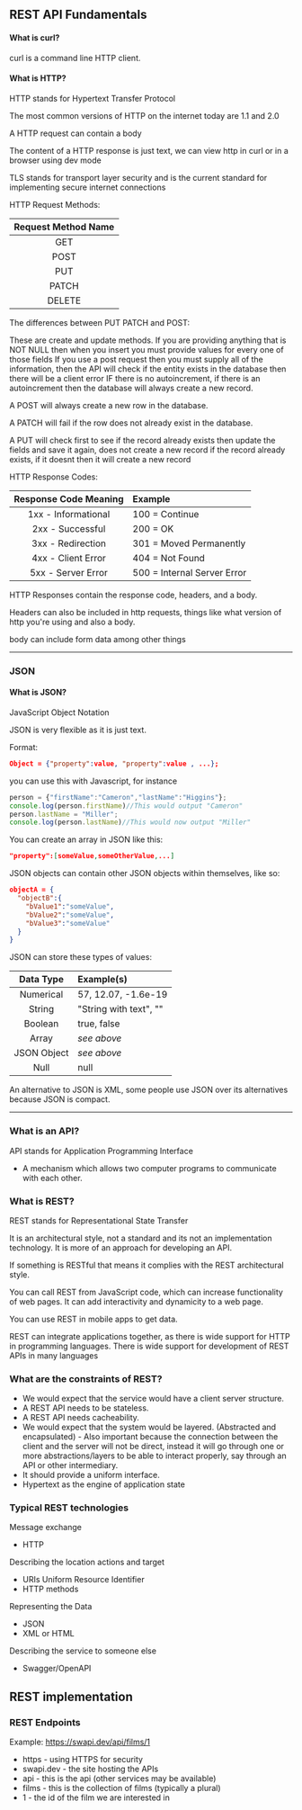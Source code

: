 ## REST API Fundamentals

#### What is curl?
curl is a command line HTTP client.

#### What is HTTP?
HTTP stands for Hypertext Transfer Protocol

The most common versions of HTTP on the internet today are 1.1 and 2.0

A HTTP request can contain a body

The content of a HTTP response is just text, we can view http in curl or in a browser using dev mode

TLS stands for transport layer security and is the current standard for implementing secure internet connections

HTTP Request Methods:

|Request Method Name|
|:---:|
|GET|
|POST|  
|PUT|
|PATCH|
|DELETE|

The differences between PUT PATCH and POST:

These are create and update methods.
If you are providing anything that is NOT NULL then when you insert you must provide values for every one of those fields
If you use a post request then you must supply all of the information, then the API will check if the entity exists in the database then there will be a client error IF there is no autoincrement, if there is an autoincrement then the database will always create a new record.

A POST will always create a new row in the database.

A PATCH will fail if the row does not already exist in the database.

A PUT will check first to see if the record already exists then update the fields and save it again, does not create a new record if the record already exists, if it doesnt then it will create a new record

HTTP Response Codes:

| Response Code Meaning | Example |
|:---:|:---|
|1xx - Informational| 100 = Continue|
|2xx - Successful| 200 = OK|
|3xx - Redirection| 301 = Moved Permanently|
|4xx - Client Error| 404 = Not Found|
|5xx - Server Error| 500 = Internal Server Error|

HTTP Responses contain the response code, headers, and a body.

Headers can also be included in http requests, things like what version of http you're using and also a body.

body can include form data among other things

___

### JSON

#### What is JSON?

JavaScript Object Notation

JSON is very flexible as it is just text.

Format:
```JSON
Object = {"property":value, "property":value , ...};
```
you can use this with Javascript, for instance

```JavaScript
person = {"firstName":"Cameron","lastName":"Higgins"};
console.log(person.firstName)//This would output "Cameron"
person.lastName = "Miller";
console.log(person.lastName)//This would now output "Miller"
```

You can create an array in JSON like this:
```JSON
"property":[someValue,someOtherValue,...]
```

JSON objects can contain other JSON objects within themselves, like so:

```JSON
objectA = {
  "objectB":{
    "bValue1":"someValue",
    "bValue2":"someValue",
    "bValue3":"someValue"
  }
}
```

JSON can store these types of values:

| Data Type | Example(s) |
| :---: | :--- |
|Numerical| 57, 12.07, -1.6e-19 |
|String| "String with text", "" |
|Boolean| true, false |
|Array| *see above* |
|JSON Object| *see above* |
|Null| null|

An alternative to JSON is XML, some people use JSON over its alternatives because JSON is compact.

___

### What is an API?

API stands for Application Programming Interface
 - A mechanism which allows two computer programs to communicate with each other.

### What is REST?

REST stands for Representational State Transfer

It is an architectural style, not a standard and its not an implementation technology. It is more of an approach for developing an API.

If something is RESTful that means it complies with the REST architectural style.

You can call REST from JavaScript code, which can increase functionality of web pages. It can add interactivity and dynamicity to a web page.

You can use REST in mobile apps to get data.

REST can integrate applications together, as there is wide support for HTTP in programming languages.
There is wide support for development of REST APIs in many languages

### What are the constraints of REST?

- We would expect that the service would have a client server structure.
- A REST API needs to be stateless.
- A REST API needs cacheability.
- We would expect that the system would be layered. (Abstracted and encapsulated) - Also important because the connection between the client and the server will not be direct, instead it will go through one or more abstractions/layers to be able to interact properly, say through an API or other intermediary.
- It should provide a uniform interface.
- Hypertext as the engine of application state

### Typical REST technologies

Message exchange
 - HTTP

Describing the location actions and target
 - URIs Uniform Resource Identifier
 - HTTP methods

Representing the Data
 - JSON
 - XML or HTML

Describing the service to someone else
 - Swagger/OpenAPI

## REST implementation

### REST Endpoints

Example: https://swapi.dev/api/films/1

- https - using HTTPS for security
- swapi.dev - the site hosting the APIs
- api - this is the api (other services may be available)
- films - this is the collection of films (typically a plural)
- 1 - the id of the film we are interested in
